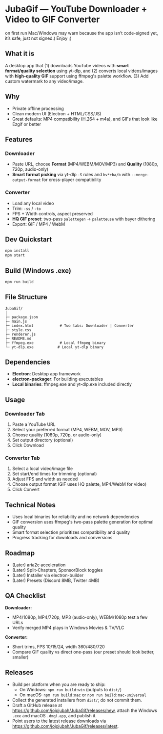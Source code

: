 # JubaGif — YouTube Downloader + Video to GIF Converter

on first run Mac/Windows may warn because the app isn’t code-signed yet, it’s safe, just not signed.) 
Enjoy ;)

## What it is
A desktop app that (1) downloads YouTube videos with **smart format/quality selection** using yt-dlp, and (2) converts local videos/images with **high-quality GIF** support using ffmpeg's palette workflow. (3) Add custom watermark to any video/image.

## Why
- Private offline processing
- Clean modern UI (Electron + HTML/CSS/JS)
- Great defaults: MP4 compatibility (H.264 + m4a), and GIFs that look like Ezgif or better

## Features
### Downloader
- Paste URL, choose **Format** (MP4/WEBM/MOV/MP3) and **Quality** (1080p, 720p, audio-only)
- **Smart format picking** via yt-dlp `-S` rules and `bv*+ba/b` with `--merge-output-format` for cross-player compatibility

### Converter
- Load any local video
- Trim: `-ss` / `-to`
- FPS + Width controls, aspect preserved
- **HQ GIF preset**: two-pass `palettegen` → `paletteuse` with bayer dithering
- Export: GIF / MP4 / WebM

## Dev Quickstart
```bash
npm install
npm start
```

## Build (Windows .exe)
```bash
npm run build
```

## File Structure
```
JubaGif/
│
├─ package.json
├─ main.js
├─ index.html            # Two tabs: Downloader | Converter
├─ style.css
├─ renderer.js
├─ README.md
├─ ffmpeg.exe            # Local ffmpeg binary
└─ yt-dlp.exe           # Local yt-dlp binary
```

## Dependencies
- **Electron**: Desktop app framework
- **electron-packager**: For building executables
- **Local binaries**: ffmpeg.exe and yt-dlp.exe included directly

## Usage

### Downloader Tab
1. Paste a YouTube URL
2. Select your preferred format (MP4, WEBM, MOV, MP3)
3. Choose quality (1080p, 720p, or audio-only)
4. Set output directory (optional)
5. Click Download

### Converter Tab
1. Select a local video/image file
2. Set start/end times for trimming (optional)
3. Adjust FPS and width as needed
4. Choose output format (GIF uses HQ palette, MP4/WebM for video)
5. Click Convert

## Technical Notes
- Uses local binaries for reliability and no network dependencies
- GIF conversion uses ffmpeg's two-pass palette generation for optimal quality
- Smart format selection prioritizes compatibility and quality
- Progress tracking for downloads and conversions

## Roadmap

- (Later) aria2c acceleration
- (Later) Split-Chapters, SponsorBlock toggles
- (Later) Installer via electron-builder
- (Later) Presets (Discord 8MB, Twitter 4MB)

## QA Checklist

**Downloader:**
- MP4/1080p, MP4/720p, MP3 (audio-only), WEBM/1080p test a few URLs
- Verify merged MP4 plays in Windows Movies & TV/VLC

**Converter:**
- Short trims, FPS 10/15/24, width 360/480/720
- Compare GIF quality vs direct one-pass (our preset should look better, smaller)
## Releases
- Build per platform when you are ready to ship:
  - On Windows: `npm run build:win` (outputs to `dist/`)
  - On macOS: `npm run build:mac` or `npm run build:mac-universal`
- Collect the generated installers from `dist/`; do not commit them.
- Draft a GitHub release at https://github.com/jojojubah/JubaGif/releases/new, attach the Windows `.exe` and macOS `.dmg`/`.app`, and publish it.
- Point users to the latest release downloads via https://github.com/jojojubah/JubaGif/releases/latest.
